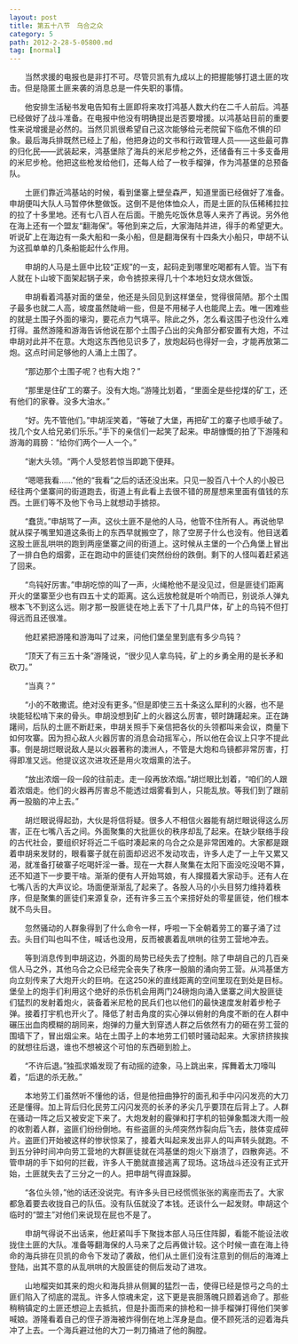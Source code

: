```yaml
---
layout: post
title: 第五十八节　乌合之众
category: 5
path: 2012-2-28-5-05800.md
tag: [normal]
---
```


　　当然求援的电报也是非打不可。尽管贝凯有九成以上的把握能够打退土匪的攻击。但是隐匿土匪来袭的消息总是一件失职的事情。

　　他安排生活秘书发电告知有土匪即将来攻打鸿基人数大约在二千人前后。鸿基已经做好了战斗准备。在电报中他没有明确提出是否要增援。以鸿基站目前的重要性来说增援是必然的。当然贝凯很希望自己这次能够给元老院留下临危不惧的印象。最后海兵排既然已经上了船，他把身边的文书和行政管理人员――这些最可靠的归化民――武装起来，鸿基堡除了海兵的米尼步枪之外，还储备有三十多支备用的米尼步枪。他把这些枪发给他们，还每人给了一枚手榴弹，作为鸿基堡的总预备队。

　　土匪们靠近鸿基站的时候，看到堡寨上壁垒森严，知道里面已经做好了准备。申胡便叫大队人马暂停休整做饭。这倒不是他体恤众人，而是土匪的队伍稀稀拉拉的拉了十多里地。还有七八百人在后面。干脆先吃饭休息等人来齐了再说。另外他在海上还有一个盟友“翻海保”。等他到来之后，大家海陆并进，得手的希望更大。听说矿上在海边有一条大船和一条小船，但是翻海保有十四条大小船只，申胡不认为这孤单单的几条船能起什么作用。

　　申胡的人马是土匪中比较“正规”的一支，起码走到哪里吃喝都有人管。当下有人就在卜山坡下面架起锅子来，命令掳掠来得几十个本地妇女烧水做饭。

　　申胡看着鸿基对面的堡垒，他还是头回见到这样堡垒，觉得很简陋。那个土围子最多也就二人高，坡度虽然陡峭一些，但是不用梯子人也能爬上去。唯一困难些的就是土围子外面的壕沟，要花点力气填平。除此之外，怎么看这围子也没什么难打得。虽然游隆和游海告诉他说在那个土围子凸出的尖角部分都安置有大炮，不过申胡对此并不在意。大炮这东西他见识多了，放炮起码也得好一会，才能再放第二炮。这点时间足够他的人涌上土围了。

　　“那边那个土围子呢？也有大炮？”

　　“那里是住矿工的寨子。没有大炮。”游隆比划着，“里面全是些挖煤的矿工，还有他们的家眷。没多大油水。”

　　“好。先不管他们。”申胡淫笑着，“等破了大堡，再把矿工的寨子也顺手破了。找几个女人给兄弟们乐乐。”手下的亲信们一起笑了起来。申胡慷慨的拍了下游隆和游海的肩膀：“给你们两个一人一个。”

　　“谢大头领。“两个人受怒若惊当即跪下便拜。

　　“嗯嗯我看……”他的“我看”之后的话还没出来。只见一股百八十个人的小股已经往两个堡寨间的街道跑去，街道上有此看上去很不错的房屋想来里面有值钱的东西。土匪们等不及他下令马上就想动手掳掠。

　　“蠢货。”申胡骂了一声。这伙土匪不是他的人马，他管不住所有人。再说他早就从探子嘴里知道这条街上的东西早就搬空了，除了空房子什么也没有。他目送着这股土匪乱哄哄的跑到两座堡寨之间的街道上。这时候从主堡的一个凸角堡上冒出了一排白色的烟雾，正在跑动中的匪徒们突然纷纷的跌倒。剩下的人怪叫着赶紧逃了回来。

　　“鸟钝好厉害。”申胡吃惊的叫了一声，火绳枪他不是没见过，但是匪徒们距离开火的堡寨至少也有四五十丈的距离。这么远放枪就是听个响而已，别说杀人弹丸根本飞不到这么远。刚才那一股匪徒在地上丢下了十几具尸体，矿上的鸟钝不但打得远而且还很准。

　　他赶紧把游隆和游海叫了过来，问他们堡垒里到底有多少鸟钝？

　　“顶天了有三五十条”游隆说，“很少见人拿鸟钝，矿上的乡勇全用的是长矛和砍刀。”

　　“当真？”

　　“小的不敢撒谎。绝对没有更多。”但是即使三五十条这么犀利的火器，也不是块能轻松啃下来的骨头。申胡没想到矿上的火器这么厉害，顿时踌躇起来。正在踌躇间，后队的土匪不断赶来，申胡关照手下亲信把各伙的头领都叫来会议，商量下如何攻寨。因为担心敌人火器厉害的消息会动摇军心，所以他在会议上只字不提此事。倒是胡烂眼说敌人是以火器著称的澳洲人，不管是大炮和鸟镜都非常厉害，打得即准又远。他提议这次进攻还是用火攻烟熏的法子。

　　“放出浓烟一段一段的往前走。走一段再放浓烟。”胡烂眼比划着，“咱们的人跟着浓烟走。他们的火器再厉害总不能透过烟雾看到人，只能乱放。等我们到了跟前再一股脑的冲上去。”

　　胡烂眼说得起劲，大伙是将信将疑。很多人不相信火器能有胡烂眼说得这么厉害，正在七嘴八舌之间。外面聚集的大批匪伙的秩序却乱了起来。在缺少联络手段的古代社会，要组织好将近二千临时凑起来的乌合之众是非常困难的。大家都是跟着申胡来发财的，眼看寨子就在前面却迟迟不发动攻击，许多人走了一上午又累又渴，就准备打破寨子吃喝奸淫一番。现在一大群人聚集在太阳下面没吃没喝不算，还不知道下一步要干啥。渐渐的便有人开始骂娘，有人撺掇着大家动手。还有人在七嘴八舌的大声议论。场面便渐渐乱了起来了。各股人马的小头目努力维持着秩序，但是聚集的匪徒们来源复杂，还有许多三五个来捞好处的零星匪徒，他们根本就不鸟头目。

　　忽然骚动的人群象得到了什么命令一样，呼啦一下全朝着劳工的寨子涌了过去。头目们叫也叫不住，喊话也没用，反而被裹着乱哄哄的往劳工营地冲去。

　　等到消息传到申胡这边，外面的局势已经失去了控制。除了申胡自己的几百亲信人马之外，其他乌合之众已经完全丧失了秩序一股脑的涌向劳工营。从鸿基堡方向立刻传来了大炮开火的巨响。在这250米的直线距离的空间里现在到处是目标。堡垒上的炮手们利用这个绝好的杀伤机会用两门24磅炮向涌入堡寨之间大股匪徒们猛烈的发射着炮火，装备着米尼枪的民兵们也以他们的最快速度发射着步枪子弹。接着打宇机也开火了。降低了射击角度的实心弹以俯射的角度不断的在人群中碾压出血肉模糊的胡同来，炮弹的力量大到穿透人群之后依然有力的砸在劳工营的围墙下了，冒出烟尘来。站在土围子上的本地劳工们顿时骚动起来。大家挤挤挨挨的就想往后退，谁也不想被这个可怕的东西砸到脸上。

　　“不许后退。”独孤求婚发现了有动摇的迹象，马上跳出来，挥舞着太刀嚎叫着，“后退的杀无赦。”

　　本地劳工们虽然听不懂他的话，但是他扭曲狰狞的面孔和手中闪闪发亮的大刀还是懂得。加上背后归化民劳工闪闪发亮的长矛的矛尖几乎要顶在后背上了。人群在骚动一阵之后又被安定下来了。大炮发射的霰弹和打字机的铅弹象瓢泼大雨一般的收割着人群，盗匪们纷纷倒地。有些盗匪的头颅突然炸裂向后飞去，肢体变成碎片。盗匪们开始被这样的惨状惊呆了，接着大叫起来发出非人的叫声转头就跑。不到五分钟时间冲向劳工营地的大群匪徒就在鸿基堡的炮火下崩溃了，四散奔逃。不管申胡的手下如何的拦截，许多人干脆就直接逃离了现场。这场战斗还没有正式开始，土匪就失去了三分之一的人。把申胡气得直跺脚。

　　“各位头领，”他的话还没说完。有许多头目已经慌慌张张的离座而去了。大家都急着要去收拢自己的队伍。没有队伍就没了本钱。还谈什么一起发财。申胡这个临时的“盟主”对他们来说现在屁也不是了。

　　申胡气得说不出话来，他赶紧叫手下聚拢本部人马压住阵脚，看能不能设法收拢住土匪的大队。准备等翻海保的人马来了之后再做计较。这个时候一直在海上待命的海兵排在贝凯的命令下发动了袭敌，他们从土匪们没有注意到的侧后的海滩上登陆，出其不意的从乱哄哄的大股匪徒的侧后发动了进攻。

　　山地榴突如其来的炮火和海兵排从侧翼的猛烈一击，使得已经是惊弓之鸟的土匪们陷入了彻底的混乱。许多人惊魂未定，这下更是丧胆落魄只顾着逃命了。那些稍稍镇定的土匪还想迎上去抵抗，但是扑面而来的排枪和一排手榴弹打得他们哭爹喊娘。游隆看着自己的侄子游海被炸得倒在地上浑身是血。便不顾死活的迎着海兵冲了上去。一个海兵避过他的大刀一刺刀捅进了他的胸膛。